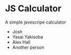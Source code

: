 # JS Calculator
A simple javescripe calculator

* Josh
* Yasai Yakisoba
* Alex Hall
* Another person

